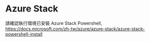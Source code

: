# Azure Stack
請確認執行環境已安裝 Azure Stack Powershell, https://docs.microsoft.com/zh-tw/azure/azure-stack/azure-stack-powershell-install
